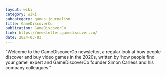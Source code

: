 ```yaml
---
layout: wiki
category: wiki
subcategory: games-journalism
title: GameDiscoverCo
publication: GameDiscoverCo
link: https://newsletter.gamediscover.co/
date: 2024-03-03
---
```


"Welcome to the GameDiscoverCo newsletter, a regular look at how people discover and buy video games in the 2020s, written by ‘how people find your game’ expert and GameDiscoverCo founder Simon Carless and his company colleagues."
